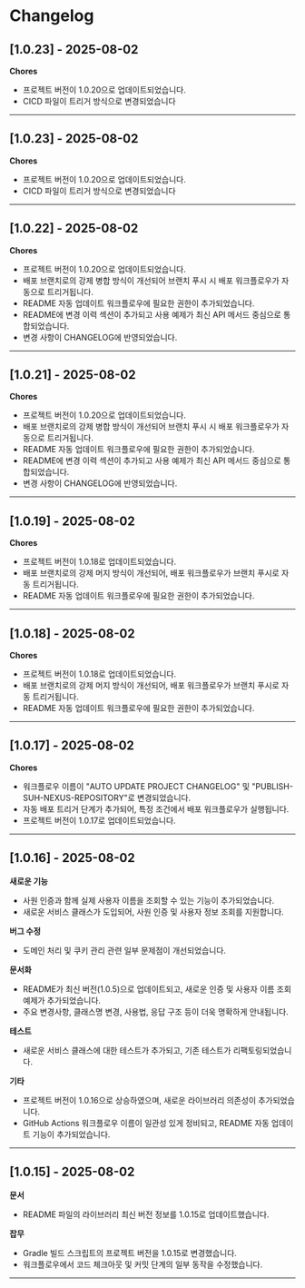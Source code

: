 # Changelog

## [1.0.23] - 2025-08-02

**Chores**
- 프로젝트 버전이 1.0.20으로 업데이트되었습니다.
- CICD 파일이 트리거 방식으로 변경되었습니다

---

## [1.0.23] - 2025-08-02

**Chores**
- 프로젝트 버전이 1.0.20으로 업데이트되었습니다.
- CICD 파일이 트리거 방식으로 변경되었습니다

---

## [1.0.22] - 2025-08-02

**Chores**
- 프로젝트 버전이 1.0.20으로 업데이트되었습니다.
- 배포 브랜치로의 강제 병합 방식이 개선되어 브랜치 푸시 시 배포 워크플로우가 자동으로 트리거됩니다.
- README 자동 업데이트 워크플로우에 필요한 권한이 추가되었습니다.
- README에 변경 이력 섹션이 추가되고 사용 예제가 최신 API 메서드 중심으로 통합되었습니다.
- 변경 사항이 CHANGELOG에 반영되었습니다.

---

## [1.0.21] - 2025-08-02

**Chores**
- 프로젝트 버전이 1.0.20으로 업데이트되었습니다.
- 배포 브랜치로의 강제 병합 방식이 개선되어 브랜치 푸시 시 배포 워크플로우가 자동으로 트리거됩니다.
- README 자동 업데이트 워크플로우에 필요한 권한이 추가되었습니다.
- README에 변경 이력 섹션이 추가되고 사용 예제가 최신 API 메서드 중심으로 통합되었습니다.
- 변경 사항이 CHANGELOG에 반영되었습니다.

---

## [1.0.19] - 2025-08-02

**Chores**
- 프로젝트 버전이 1.0.18로 업데이트되었습니다.
- 배포 브랜치로의 강제 머지 방식이 개선되어, 배포 워크플로우가 브랜치 푸시로 자동 트리거됩니다.
- README 자동 업데이트 워크플로우에 필요한 권한이 추가되었습니다.

---

## [1.0.18] - 2025-08-02

**Chores**
- 프로젝트 버전이 1.0.18로 업데이트되었습니다.
- 배포 브랜치로의 강제 머지 방식이 개선되어, 배포 워크플로우가 브랜치 푸시로 자동 트리거됩니다.
- README 자동 업데이트 워크플로우에 필요한 권한이 추가되었습니다.

---

## [1.0.17] - 2025-08-02

**Chores**
- 워크플로우 이름이 \"AUTO UPDATE PROJECT CHANGELOG\" 및 \"PUBLISH-SUH-NEXUS-REPOSITORY\"로 변경되었습니다.
- 자동 배포 트리거 단계가 추가되어, 특정 조건에서 배포 워크플로우가 실행됩니다.
- 프로젝트 버전이 1.0.17로 업데이트되었습니다.

---

## [1.0.16] - 2025-08-02

**새로운 기능**
- 사원 인증과 함께 실제 사용자 이름을 조회할 수 있는 기능이 추가되었습니다.
- 새로운 서비스 클래스가 도입되어, 사원 인증 및 사용자 정보 조회를 지원합니다.

**버그 수정**
- 도메인 처리 및 쿠키 관리 관련 일부 문제점이 개선되었습니다.

**문서화**
- README가 최신 버전(1.0.5)으로 업데이트되고, 새로운 인증 및 사용자 이름 조회 예제가 추가되었습니다.
- 주요 변경사항, 클래스명 변경, 사용법, 응답 구조 등이 더욱 명확하게 안내됩니다.

**테스트**
- 새로운 서비스 클래스에 대한 테스트가 추가되고, 기존 테스트가 리팩토링되었습니다.

**기타**
- 프로젝트 버전이 1.0.16으로 상승하였으며, 새로운 라이브러리 의존성이 추가되었습니다.
- GitHub Actions 워크플로우 이름이 일관성 있게 정비되고, README 자동 업데이트 기능이 추가되었습니다.

---

## [1.0.15] - 2025-08-02

**문서**
- README 파일의 라이브러리 최신 버전 정보를 1.0.15로 업데이트했습니다.

**잡무**
- Gradle 빌드 스크립트의 프로젝트 버전을 1.0.15로 변경했습니다.
- 워크플로우에서 코드 체크아웃 및 커밋 단계의 일부 동작을 수정했습니다.

---

